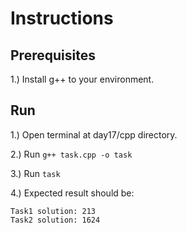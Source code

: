 # Instructions

## Prerequisites

1.) Install g++ to your environment.

## Run

1.) Open terminal at day17/cpp directory.

2.) Run ```g++ task.cpp -o task```

3.) Run ```task```

4.) Expected result should be:

```
Task1 solution: 213
Task2 solution: 1624
```
